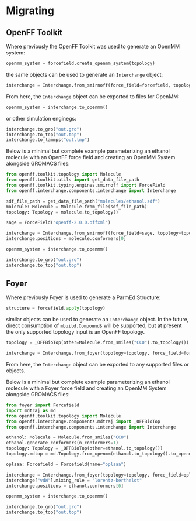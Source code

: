 # Migrating

## OpenFF Toolkit

Where previously the OpenFF Toolkit was used to generate an OpenMM system:

```python
openmm_system = forcefield.create_openmm_system(topology)
```

the same objects can be used to generate an `Interchange` object:

```python
interchange = Interchange.from_smirnoff(force_field=forcefield, topology=topology)
```

From here, the `Interchange` object can be exported to files for OpenMM:

```python
openmm_system = interchange.to_openmm()
```

or other simulation enginegs:

```python
interchange.to_gro("out.gro")
interchange.to_top("out.top")
interchange.to_lammps("out.lmp")
```

Below is a minimal but complete example parameterizing an ethanol molecule with an OpenFF force field and creating an OpenMM System alongside GROMACS files:

```python
from openff.toolkit.topology import Molecule
from openff.toolkit.utils import get_data_file_path
from openff.toolkit.typing.engines.smirnoff import ForceField
from openff.interchange.components.interchange import Interchange

sdf_file_path = get_data_file_path("molecules/ethanol.sdf")
molecule: Molecule = Molecule.from_file(sdf_file_path)
topology: Topology = molecule.to_topology()

sage = ForceField("openff-2.0.0.offxml")

interchange = Interchange.from_smirnoff(force_field=sage, topology=topology)
interchange.positions = molecule.conformers[0]

openmm_system = interchange.to_openmm()

interchange.to_gro("out.gro")
interchange.to_top("out.top")
```

## Foyer

Where previously Foyer is used to generate a ParmEd Structure:

```python
structure = forcefield.apply(topology)
```

similar objects can be used to generate an `Interchange` object. In the future, direct consumption
of `mbuild.Compound`s will be supported, but at present the only supported topology input is an
OpenFF topology.

```python
topology = _OFFBioTop(other=Molecule.from_smiles("CCO").to_topology())

interchange = Interchange.from_foyer(topology=topology, force_field=forcefield)
```

From here, the `Interchange` object can be exported to any supported files or objects.

Below is a minimal but complete example parameterizing an ethanol molecule with a Foyer force field and creating an OpenMM System alongside GROMACS files:


```python
from foyer import Forcefield
import mdtraj as md
from openff.toolkit.topology import Molecule
from openff.interchange.components.mdtraj import _OFFBioTop
from openff.interchange.components.interchange import Interchange

ethanol: Molecule = Molecule.from_smiles("CCO")
ethanol.generate_conformers(n_conformers=1)
topology: Topology = _OFFBioTop(other=ethanol.to_topology())
topology.mdtop = md.Topology.from_openmm(ethanol.to_topology().to_openmm())

oplsaa: Forcefield = Forcefield(name="oplsaa")

interchange = Interchange.from_foyer(topology=topology, force_field=oplsaa)
interchange["vdW"].mixing_rule = "lorentz-berthelot"
interchange.positions = ethanol.conformers[0]

openmm_system = interchange.to_openmm()

interchange.to_gro("out.gro")
interchange.to_top("out.top")
```
